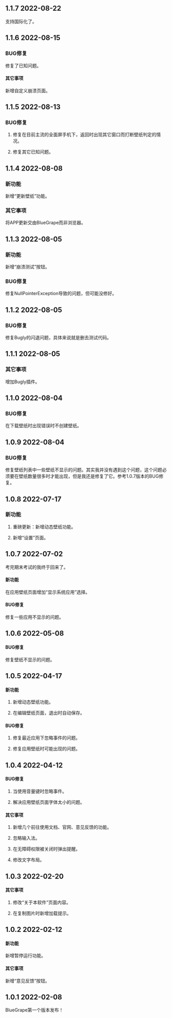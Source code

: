## 1.1.7 2022-08-22

支持国际化了。

## 1.1.6 2022-08-15

### BUG修复

修复了已知问题。

#### 其它事项

新增自定义崩溃页面。

## 1.1.5 2022-08-13

### BUG修复

1. 修复在目前主流的全面屏手机下，返回时出现其它窗口而打断壁纸判定的情况。

2. 修复其它已知问题。

## 1.1.4 2022-08-08

### 新功能

新增“更新壁纸”功能。

### 其它事项

将APP更新交由BlueGrape而非浏览器。

## 1.1.3 2022-08-05

### 新功能

新增“崩溃测试”按钮。

### BUG修复

修复NullPointerException导致的问题，但可能没修好。

## 1.1.2 2022-08-05

### BUG修复

修复Bugly的闪退问题，具体来说就是删去测试代码。

## 1.1.1 2022-08-05

### 其它事项

增加Bugly插件。

## 1.1.0 2022-08-04

### BUG修复

在下载壁纸时出现错误时不创建壁纸。

## 1.0.9 2022-08-04

### BUG修复

修复壁纸列表中一些壁纸不显示的问题。其实我并没有遇到这个问题，这个问题必须要在壁纸数量很多时才能出现，但是我还是修复了它。参考1.0.7版本的BUG修复。

## 1.0.8 2022-07-17

### 新功能

1. 重磅更新：新增动态壁纸功能。

2. 新增“设置”页面。

## 1.0.7 2022-07-02

考完期末考试的我终于回来了。

#### 新功能

在应用壁纸页面增加“显示系统应用”选择。

#### BUG修复

修复一些应用不显示的问题。

## 1.0.6 2022-05-08

#### BUG修复

修复壁纸不显示的问题。

## 1.0.5 2022-04-17

#### 新功能

1. 新增动态壁纸功能。

2. 在编辑壁纸页面，退出时自动保存。

#### BUG修复

1. 修复最近应用下忽略事件的问题。

2. 修复应用壁纸时可能出现的问题。

## 1.0.4 2022-04-12

#### BUG修复

1. 当使用音量键时忽略事件。

2. 解决应用壁纸页面字体太小的问题。

#### 其它事项

1. 新增几个前往使用文档、官网、意见反馈的功能。

2. 忽略输入法。

3. 在无障碍权限被关闭时弹出提醒。

4. 修改文字布局。

## 1.0.3 2022-02-20

#### 其它事项

1. 修改“关于本软件”页面内容。

2. 在复制图片时新增加载提示。

## 1.0.2 2022-02-12

#### 新功能

新增暂停运行功能。

#### 其它事项

新增“意见反馈”按钮。

## 1.0.1 2022-02-08

BlueGrape第一个版本发布！